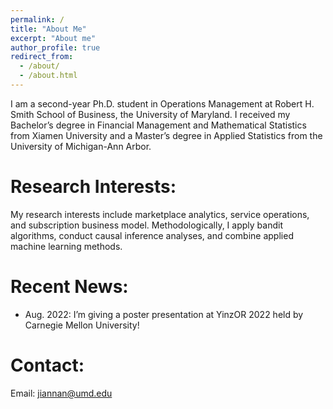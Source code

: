 ```yaml
---
permalink: /
title: "About Me"
excerpt: "About me"
author_profile: true
redirect_from: 
  - /about/
  - /about.html
---
```


I am a second-year Ph.D. student in Operations Management at Robert H. Smith School of Business, the University of Maryland. I received my Bachelor’s degree in Financial Management and Mathematical Statistics from Xiamen University and a Master’s degree in Applied Statistics from the University of Michigan-Ann Arbor.

Research Interests:
======
My research interests include marketplace analytics, service operations, and subscription business model. Methodologically, I apply bandit algorithms, conduct causal inference analyses, and combine applied machine learning methods.

Recent News:
======
* Aug. 2022: I’m giving a poster presentation at YinzOR 2022 held by Carnegie Mellon University!

Contact:
======
Email: [jiannan@umd.edu](mailto:jiannan@umd.edu)
